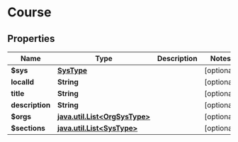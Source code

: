 
# Course

## Properties
Name | Type | Description | Notes
------------ | ------------- | ------------- | -------------
**$sys** | [**SysType**](SysType.md) |  |  [optional]
**localId** | **String** |  |  [optional]
**title** | **String** |  |  [optional]
**description** | **String** |  |  [optional]
**$orgs** | [**java.util.List&lt;OrgSysType&gt;**](OrgSysType.md) |  |  [optional]
**$sections** | [**java.util.List&lt;SysType&gt;**](SysType.md) |  |  [optional]



